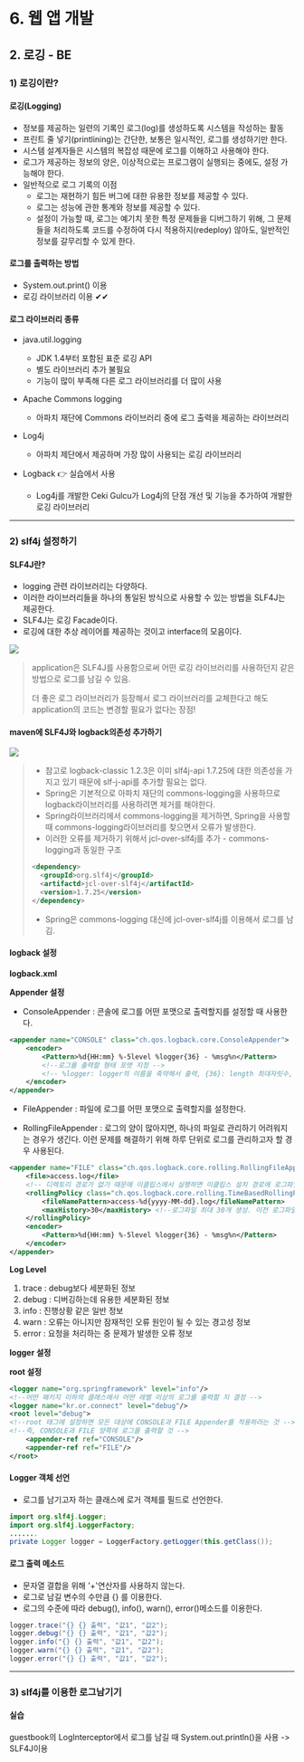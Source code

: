 # 6. 웹 앱 개발

## **2. 로깅 - BE**

### 1) 로깅이란?

#### 로깅(Logging)

- 정보를 제공하는 일련의 기록인 로그(log)를 생성하도록 시스템을 작성하는 활동
- 프린트 줄 넣기(printlining)는 간단한, 보통은 일시적인, 로그를 생성하기만 한다.
- 시스템 설계자들은 시스템의 복잡성 때문에 로그를 이해하고 사용해야 한다.
- 로그가 제공하는 정보의 양은, 이상적으로는 프로그램이 실행되는 중에도, 설정 가능해야 한다.
- 일반적으로 로그 기록의 이점
  * 로그는 재현하기 힘든 버그에 대한 유용한 정보를 제공할 수 있다.
  * 로그는 성능에 관한 통계와 정보를 제공할 수 있다.
  * 설정이 가능할 때, 로그는 예기치 못한 특정 문제들을 디버그하기 위해, 그 문제들을 처리하도록 코드를 수정하여 다시 적용하지(redeploy) 않아도, 일반적인 정보를 갈무리할 수 있게 한다.

#### **로그를 출력하는 방법**

- System.out.print() 이용
- 로깅 라이브러리 이용 ✔✔

#### **로그 라이브러리 종류**

- java.util.logging

  - JDK 1.4부터 포함된 표준 로깅 API
  - 별도 라이브러리 추가 불필요
  - 기능이 많이 부족해 다른 로그 라이브러리를 더 많이 사용

- Apache Commons logging

  - 아파치 재단에 Commons 라이브러리 중에 로그 출력을 제공하는 라이브러리

- Log4j

  - 아파치 제단에서 제공하며 가장 많이 사용되는 로깅 라이브러리

- Logback 👉 실습에서 사용

  - Log4j를 개발한 Ceki Gulcu가 Log4j의 단점 개선 및 기능을 추가하여 개발한 로깅 라이브러리

  

***



### 2) slf4j 설정하기

#### **SLF4J란?**

- logging 관련 라이브러리는 다양하다.
- 이러한 라이브러리들을 하나의 통일된 방식으로 사용할 수 있는 방법을 SLF4J는 제공한다.
- SLF4J는 로깅 Facade이다.
- 로깅에 대한 추상 레이어를 제공하는 것이고 interface의 모음이다.

![](https://cphinf.pstatic.net/mooc/20180227_157/15197155883675M3c4_GIF/1.gif)

> application은 SLF4J를 사용함으로써 어떤 로깅 라이브러리를 사용하던지 같은 방법으로 로그를 남길 수 있음.
>
> 더 좋은 로그 라이브러리가 등장해서 로그 라이브러리를 교체한다고 해도 application의 코드는 변경할 필요가 없다는 장점!

#### **maven에 SLF4J와 logback의존성 추가하기**

![](https://cphinf.pstatic.net/mooc/20180227_53/1519715727815LSJ9b_GIF/2.gif)

> - 참고로 logback-classic 1.2.3은 이미 slf4j-api 1.7.25에 대한 의존성을 가지고 있기 때문에 slf-j-api를 추가할 필요는 없다.
> - Spring은 기본적으로 아파치 재단의 commons-logging을 사용하므로 logback라이브러리를 사용하려면 제거를 해야한다.
> - Spring라이브러리에서 commons-logging을 제거하면, Spring을 사용할 때 commons-logging라이브러리를 찾으면서 오류가 발생한다.
> - 이러한 오류를 제거하기 위해서 jcl-over-slf4j를 추가 - commons-logging과 동일한 구조
>
> ```xml
> <dependency>
> 	<groupId>org.slf4j</groupId>
> 	<artifactd>jcl-over-slf4j</artifactId>
> 	<version>1.7.25</version>
> </dependency>
> ```
>
> * Spring은 commons-logging 대신에 jcl-over-slf4j를 이용해서 로그를 남김.



#### logback 설정

**logback.xml**

**Appender 설정**

- ConsoleAppender : 콘솔에 로그를 어떤 포맷으로 출력할지를 설정할 때 사용한다.

```xml
<appender name="CONSOLE" class="ch.qos.logback.core.ConsoleAppender">
    <encoder>
        <Pattern>%d{HH:mm} %-5level %logger{36} - %msg%n</Pattern>
        <!--로그를 출력할 형태 포맷 지정 -->
        <!-- %logger: logger의 이름을 축약해서 출력, {36}: length 최대자릿수, %-5level: 로그 레벨을 5의 고정폭 값으로 출력, %msg: 사용자가 출력한 메시지, %n: 줄바꿈 -->
    </encoder>
</appender>
```



- FileAppender : 파일에 로그를 어떤 포맷으로 출력할지를 설정한다.

- RollingFileAppender : 로그의 양이 많아지면, 하나의 파일로 관리하기 어려워지는 경우가 생긴다. 이런 문제를 해결하기 위해 하루 단위로 로그를 관리하고자 할 경우 사용된다.

```xml
<appender name="FILE" class="ch.qos.logback.core.rolling.RollingFileAppender">
    <file>access.log</file>
    <!-- 디렉토리 경로가 없기 때문에 이클립스에서 실행하면 이클립스 설치 경로에 로그파일이 생성됨 -->
    <rollingPolicy class="ch.qos.logback.core.rolling.TimeBasedRollingPolicy">
        <fileNamePattern>access-%d{yyyy-MM-dd}.log</fileNamePattern>
        <maxHistory>30</maxHistory> <!--로그파일 최대 30개 생성. 이전 로그파일은 삭제-->
    </rollingPolicy>
    <encoder>
        <Pattern>%d{HH:mm} %-5level %logger{36} - %msg%n</Pattern>
    </encoder>
</appender>
```

**Log Level**

1. trace : debug보다 세분화된 정보
2. debug : 디버깅하는데 유용한 세분화된 정보
3. info : 진행상황 같은 일반 정보
4. warn : 오류는 아니지만 잠재적인 오류 원인이 될 수 있는 경고성 정보
5. error : 요청을 처리하는 중 문제가 발생한 오류 정보

**logger 설정**

**root 설정**

```xml
<logger name="org.springframework" level="info"/>
<!--어떤 패키지 이하의 클래스에서 어떤 레벨 이상의 로그를 출력할 지 결정 -->
<logger name="kr.or.connect" level="debug"/>
<root level="debug">
<!--root 태그에 설정하면 모든 대상에 CONSOLE과 FILE Appender를 적용하라는 것 -->
<!--즉, CONSOLE과 FILE 양쪽에 로그를 출력할 것 -->
    <appender-ref ref="CONSOLE"/>
    <appender-ref ref="FILE"/>
</root>
```



#### Logger 객체 선언

- 로그를 남기고자 하는 클래스에 로거 객체를 필드로 선언한다.

```java
import org.slf4j.Logger;
import org.slf4j.LoggerFactory;
.......
private Logger logger = LoggerFactory.getLogger(this.getClass());
```



#### 로그 출력 메소드

- 문자열 결합을 위해 '+'연산자를 사용하지 않는다.
- 로그로 남길 변수의 수만큼 {} 를 이용한다.
- 로그의 수준에 따라 debug(), info(), warn(), error()메소드를 이용한다.

```java
logger.trace("{} {} 출력", "값1", "값2");
logger.debug("{} {} 출력", "값1", "값2");
logger.info("{} {} 출력", "값1", "값2");
logger.warn("{} {} 출력", "값1", "값2");
logger.error("{} {} 출력", "값1", "값2");
```



***



### 3) slf4j를 이용한 로그남기기

#### 실습

guestbook의 LogInterceptor에서 로그를 남길 때 System.out.println()을  사용 -> SLF4J이용

